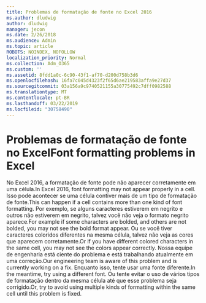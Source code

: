 ```yaml
---
title: Problemas de formatação de fonte no Excel 2016
ms.author: dludwig
author: dludwig
manager: jecon
ms.date: 2/26/2018
ms.audience: Admin
ms.topic: article
ROBOTS: NOINDEX, NOFOLLOW
localization_priority: Normal
ms.collection: Adm_O365
ms.custom: ''
ms.assetid: 8fdd1a0c-6c90-43f1-af70-d200d758b3d6
ms.openlocfilehash: 16fa7c045d4323f2f65d6ae219583affa9e27d37
ms.sourcegitcommit: 03a156a9c9740521155a30775492c7dff0982588
ms.translationtype: MT
ms.contentlocale: pt-BR
ms.lasthandoff: 03/22/2019
ms.locfileid: "30758490"
---
```

# <a name="font-formatting-problems-in-excel"></a><span data-ttu-id="4cdf9-102">Problemas de formatação de fonte no Excel</span><span class="sxs-lookup"><span data-stu-id="4cdf9-102">Font formatting problems in Excel</span></span>

<span data-ttu-id="4cdf9-103">No Excel 2016, a formatação de fonte pode não aparecer corretamente em uma célula.</span><span class="sxs-lookup"><span data-stu-id="4cdf9-103">In Excel 2016, font formatting may not appear properly in a cell.</span></span> <span data-ttu-id="4cdf9-104">Isso pode acontecer se uma célula contiver mais de um tipo de formatação de fonte.</span><span class="sxs-lookup"><span data-stu-id="4cdf9-104">This can happen if a cell contains more than one kind of font formatting.</span></span> <span data-ttu-id="4cdf9-105">Por exemplo, se alguns caracteres estiverem em negrito e outros não estiverem em negrito, talvez você não veja o formato negrito aparece.</span><span class="sxs-lookup"><span data-stu-id="4cdf9-105">For example if some characters are bolded, and others are not bolded, you may not see the bold format appear.</span></span> <span data-ttu-id="4cdf9-106">Ou se você tiver caracteres coloridos diferentes na mesma célula, talvez não veja as cores que aparecem corretamente.</span><span class="sxs-lookup"><span data-stu-id="4cdf9-106">Or if you have different colored characters in the same cell, you may not see the colors appear correctly.</span></span> <span data-ttu-id="4cdf9-107">Nossa equipe de engenharia está ciente do problema e está trabalhando atualmente em uma correção.</span><span class="sxs-lookup"><span data-stu-id="4cdf9-107">Our engineering team is aware of this problem and is currently working on a fix.</span></span> <span data-ttu-id="4cdf9-108">Enquanto isso, tente usar uma fonte diferente.</span><span class="sxs-lookup"><span data-stu-id="4cdf9-108">In the meantime, try using a different font.</span></span> <span data-ttu-id="4cdf9-109">Ou tente evitar o uso de vários tipos de formatação dentro da mesma célula até que esse problema seja corrigido.</span><span class="sxs-lookup"><span data-stu-id="4cdf9-109">Or, try to avoid using multiple kinds of formatting within the same cell until this problem is fixed.</span></span> 
  

